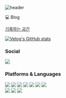 ![header](https://capsule-render.vercel.app/api?type=waving&height=250&color=gradient&text=Hello!&section=header&reversal=false&fontSize=60)

💻 Blog

[기록하는 공간](https://giwoong01.tistory.com/)

[![Velog's GitHub stats](https://velog-readme-stats.vercel.app/api/list?name=dev_choi0409)](https://velog.io/@dev_choi0409) <br />


<h3><b>Social</b></h3>
<p> 
<a href="mailto:dev.choi0409@gmail.com"><img src="https://img.shields.io/badge/Gmail-D14836.svg?style=flat-square&logo=Gmail&logoColor=white"/></a>
</p>
 
<h3><b>Platforms & Languages</b></h3>
<p>
  <img src="https://img.shields.io/badge/SpringBoot-6DB33F?style=flat&logo=Spring&logoColor=white" />
  <img src="https://img.shields.io/badge/Java-007396?style=flat&logo=Java&logoColor=white" />
  <img src="https://img.shields.io/badge/Kotlin-7F52FF?style=flat&logo=Kotlin&logoColor=white" />
  <img src="https://img.shields.io/badge/MySQL-4479A1?style=flat&logo=mysql&logoColor=white" />
  <img src="https://img.shields.io/badge/Mariadb-003545?style=flat&logo=mariadb&logoColor=white" />
  <img src="https://img.shields.io/badge/AWS-232F3E?style=flat&logo=AmazonAWS&logoColor=white" />
  <img src="https://img.shields.io/badge/GCP-4285F4?style=flat&logo=googlecloud&logoColor=white" >
 <br>
  <img src="https://img.shields.io/badge/React-61DBFB?style=flat&logo=React&logoColor=white" />
  <img src="https://img.shields.io/badge/JavaScript-F7DF1E?style=flat&logo=JavaScript&logoColor=white" />
  <img src="https://img.shields.io/badge/vercel-000000?style=flat&logo=vercel&logoColor=white">
</p>
